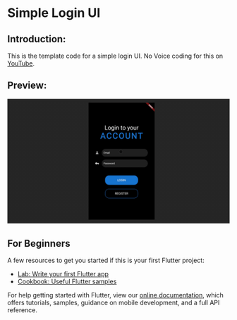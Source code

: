 # Simple Login UI

## Introduction:

This is the template code for a simple login UI. No Voice coding for this on [YouTube](https://youtu.be/0cYpETCvKyI).

## Preview:

![Preview](previews/preview_1.gif)

## For Beginners

A few resources to get you started if this is your first Flutter project:

- [Lab: Write your first Flutter app](https://flutter.dev/docs/get-started/codelab)
- [Cookbook: Useful Flutter samples](https://flutter.dev/docs/cookbook)

For help getting started with Flutter, view our
[online documentation](https://flutter.dev/docs), which offers tutorials,
samples, guidance on mobile development, and a full API reference.

